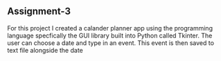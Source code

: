 ## Assignment-3

For this project I created a calander planner app using the programming language specfically the GUI library built into Python called Tkinter. The user can choose a date
and type in an event. This event is then saved to text file alongside the date